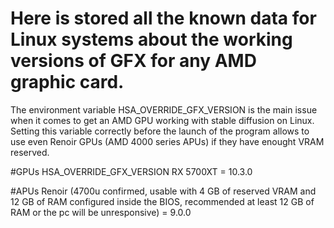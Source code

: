 # Here is stored all the known data for Linux systems about the working versions of GFX for any AMD graphic card.
The environment variable HSA_OVERRIDE_GFX_VERSION is the main issue when it comes to get an AMD GPU working with stable diffusion on Linux.
Setting this variable correctly before the launch of the program allows to use even Renoir GPUs (AMD 4000 series APUs) if they have enought VRAM reserved.

#GPUs                     HSA_OVERRIDE_GFX_VERSION
RX 5700XT = 10.3.0

#APUs
Renoir (4700u confirmed, usable with 4 GB of reserved VRAM and 12 GB of RAM configured inside the BIOS, recommended at least 12 GB of RAM or the pc will be unresponsive) = 9.0.0
